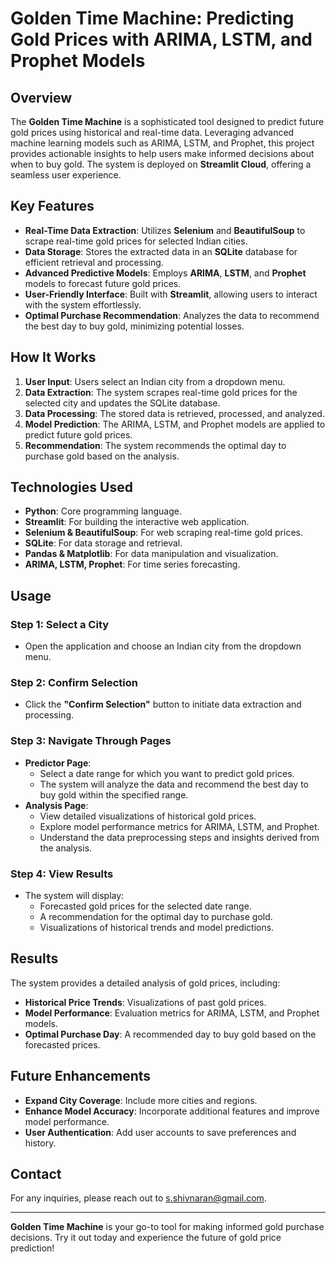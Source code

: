# Golden Time Machine: Predicting Gold Prices with ARIMA, LSTM, and Prophet Models

## Overview

The **Golden Time Machine** is a sophisticated tool designed to predict future gold prices using historical and real-time data. Leveraging advanced machine learning models such as ARIMA, LSTM, and Prophet, this project provides actionable insights to help users make informed decisions about when to buy gold. The system is deployed on **Streamlit Cloud**, offering a seamless user experience.

## Key Features

- **Real-Time Data Extraction**: Utilizes **Selenium** and **BeautifulSoup** to scrape real-time gold prices for selected Indian cities.
- **Data Storage**: Stores the extracted data in an **SQLite** database for efficient retrieval and processing.
- **Advanced Predictive Models**: Employs **ARIMA**, **LSTM**, and **Prophet** models to forecast future gold prices.
- **User-Friendly Interface**: Built with **Streamlit**, allowing users to interact with the system effortlessly.
- **Optimal Purchase Recommendation**: Analyzes the data to recommend the best day to buy gold, minimizing potential losses.

## How It Works

1. **User Input**: Users select an Indian city from a dropdown menu.
2. **Data Extraction**: The system scrapes real-time gold prices for the selected city and updates the SQLite database.
3. **Data Processing**: The stored data is retrieved, processed, and analyzed.
4. **Model Prediction**: The ARIMA, LSTM, and Prophet models are applied to predict future gold prices.
5. **Recommendation**: The system recommends the optimal day to purchase gold based on the analysis.

## Technologies Used

- **Python**: Core programming language.
- **Streamlit**: For building the interactive web application.
- **Selenium & BeautifulSoup**: For web scraping real-time gold prices.
- **SQLite**: For data storage and retrieval.
- **Pandas & Matplotlib**: For data manipulation and visualization.
- **ARIMA, LSTM, Prophet**: For time series forecasting.

## Usage

### Step 1: Select a City
- Open the application and choose an Indian city from the dropdown menu.

### Step 2: Confirm Selection
- Click the **"Confirm Selection"** button to initiate data extraction and processing.

### Step 3: Navigate Through Pages
- **Predictor Page**: 
  - Select a date range for which you want to predict gold prices.
  - The system will analyze the data and recommend the best day to buy gold within the specified range.
- **Analysis Page**:
  - View detailed visualizations of historical gold prices.
  - Explore model performance metrics for ARIMA, LSTM, and Prophet.
  - Understand the data preprocessing steps and insights derived from the analysis.

### Step 4: View Results
- The system will display:
  - Forecasted gold prices for the selected date range.
  - A recommendation for the optimal day to purchase gold.
  - Visualizations of historical trends and model predictions.

## Results

The system provides a detailed analysis of gold prices, including:

- **Historical Price Trends**: Visualizations of past gold prices.
- **Model Performance**: Evaluation metrics for ARIMA, LSTM, and Prophet models.
- **Optimal Purchase Day**: A recommended day to buy gold based on the forecasted prices.

## Future Enhancements

- **Expand City Coverage**: Include more cities and regions.
- **Enhance Model Accuracy**: Incorporate additional features and improve model performance.
- **User Authentication**: Add user accounts to save preferences and history.

## Contact

For any inquiries, please reach out to [s.shivnaran@gmail.com](s.shivnaran@gmail.com).

---

**Golden Time Machine** is your go-to tool for making informed gold purchase decisions. Try it out today and experience the future of gold price prediction!

